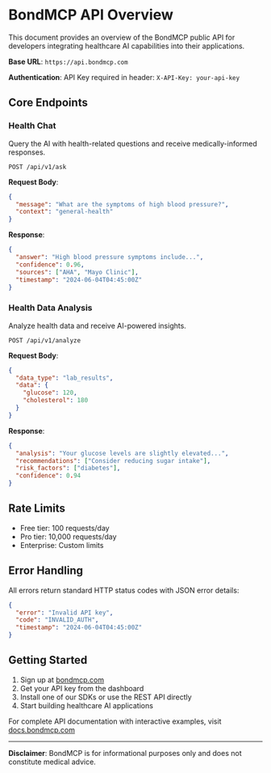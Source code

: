 # BondMCP API Overview

This document provides an overview of the BondMCP public API for developers integrating healthcare AI capabilities into their applications.

**Base URL**: `https://api.bondmcp.com`

**Authentication**: API Key required in header: `X-API-Key: your-api-key`

## Core Endpoints

### Health Chat
Query the AI with health-related questions and receive medically-informed responses.

```
POST /api/v1/ask
```

**Request Body**:
```json
{
  "message": "What are the symptoms of high blood pressure?",
  "context": "general-health"
}
```

**Response**:
```json
{
  "answer": "High blood pressure symptoms include...",
  "confidence": 0.96,
  "sources": ["AHA", "Mayo Clinic"],
  "timestamp": "2024-06-04T04:45:00Z"
}
```

### Health Data Analysis
Analyze health data and receive AI-powered insights.

```
POST /api/v1/analyze
```

**Request Body**:
```json
{
  "data_type": "lab_results",
  "data": {
    "glucose": 120,
    "cholesterol": 180
  }
}
```

**Response**:
```json
{
  "analysis": "Your glucose levels are slightly elevated...",
  "recommendations": ["Consider reducing sugar intake"],
  "risk_factors": ["diabetes"],
  "confidence": 0.94
}
```

## Rate Limits

- Free tier: 100 requests/day
- Pro tier: 10,000 requests/day
- Enterprise: Custom limits

## Error Handling

All errors return standard HTTP status codes with JSON error details:

```json
{
  "error": "Invalid API key",
  "code": "INVALID_AUTH",
  "timestamp": "2024-06-04T04:45:00Z"
}
```

## Getting Started

1. Sign up at [bondmcp.com](https://bondmcp.com)
2. Get your API key from the dashboard
3. Install one of our SDKs or use the REST API directly
4. Start building healthcare AI applications

For complete API documentation with interactive examples, visit [docs.bondmcp.com](https://docs.bondmcp.com)

---

**Disclaimer**: BondMCP is for informational purposes only and does not constitute medical advice.
